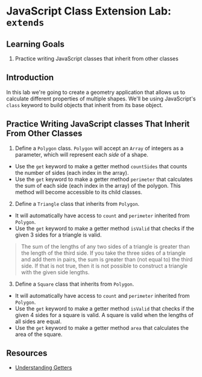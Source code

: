 # JavaScript Class Extension Lab: `extends`

## Learning Goals

1. Practice writing JavaScript classes that inherit from other classes

## Introduction

In this lab we're going to create a geometry application that allows us to
calculate different properties of multiple shapes. We'll be using JavaScript's
`class` keyword to build objects that inherit from its base object.

## Practice Writing JavaScript classes That Inherit From Other Classes

1. Define a `Polygon` class. `Polygon` will accept an `Array` of integers as a
parameter, which will represent each _side_ of a shape. 
* Use the `get` keyword to make a getter method `countSides` that counts the number of sides (each index in the array).
* Use the `get` keyword to make a getter method `perimeter` that calculates the sum of each side (each index in the array) of the polygon.
 This method will become accessible to its child classes.

2. Define a `Triangle` class that inherits from `Polygon`.
* It will automatically have access to `count` and `perimeter` inherited from `Polygon`.
* Use the `get` keyword to make a getter method `isValid` that checks if the given 3 sides for a triangle is valid.

> The sum of the lengths of any two sides of a triangle is greater than the length of
the third side. If you take the three sides of a triangle and add them in pairs, the sum
is greater than (not equal to) the third side. If that is not true, then it is not possible
to construct a triangle with the given side lengths. 

3. Define a `Square` class that inherits from `Polygon`.
* It will automatically have access to `count` and `perimeter` inherited from `Polygon`. 
* Use the `get` keyword to make a getter method `isValid` that checks if the given 4 sides for a square is
valid. A square is valid when the lengths of all sides are equal. 
* Use the `get` keyword to make a getter method `area` that calculates the area of the square.


## Resources

* [Understanding Getters](https://developer.mozilla.org/en-US/docs/Web/JavaScript/Reference/Functions/get)
